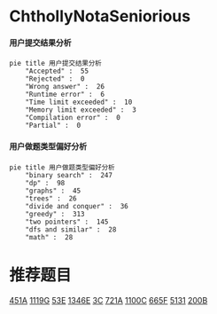 # ChthollyNotaSeniorious

<!-- tabs:start -->



#### **用户提交结果分析**

```mermaid
pie title 用户提交结果分析
    "Accepted" :  55
    "Rejected" :  0
    "Wrong answer" :  26
    "Runtime error" :  6
    "Time limit exceeded" :  10
    "Memory limit exceeded" :  3
    "Compilation error" :  0
    "Partial" :  0
```

#### **用户做题类型偏好分析**

```mermaid
pie title 用户做题类型偏好分析
    "binary search" :  247
    "dp" :  98
    "graphs" :  45
    "trees" :  26
    "divide and conquer" :  36
    "greedy" :  313
    "two pointers" :  145
    "dfs and similar" :  28
    "math" :  28
```



<!-- tabs:end -->
# 推荐题目
[451A](https://codeforces.com/contest/451/problem/A)
[1119G](https://codeforces.com/contest/1119/problem/G)
[53E](https://codeforces.com/contest/53/problem/E)
[1346E](https://codeforces.com/contest/1346/problem/E)
[3C](https://codeforces.com/contest/3/problem/C)
[721A](https://codeforces.com/contest/721/problem/A)
[1100C](https://codeforces.com/contest/1100/problem/C)
[665F](https://codeforces.com/contest/665/problem/F)
[5131](https://codeforces.com/contest/513/problem/1)
[200B](https://codeforces.com/contest/200/problem/B)
